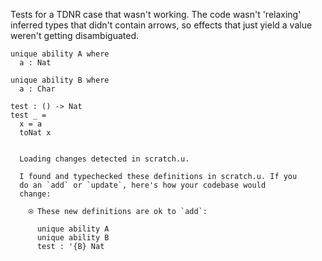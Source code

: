 Tests for a TDNR case that wasn't working. The code wasn't 'relaxing'
inferred types that didn't contain arrows, so effects that just yield
a value weren't getting disambiguated.

```unison
unique ability A where
  a : Nat

unique ability B where
  a : Char

test : () -> Nat
test _ =
  x = a
  toNat x
```

```ucm

  Loading changes detected in scratch.u.

  I found and typechecked these definitions in scratch.u. If you
  do an `add` or `update`, here's how your codebase would
  change:
  
    ⍟ These new definitions are ok to `add`:
    
      unique ability A
      unique ability B
      test : '{B} Nat

```

